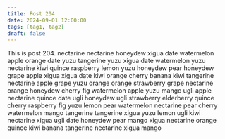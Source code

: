 ```yaml
---
title: Post 204
date: 2024-09-01 12:00:00
tags: [tag1, tag2]
draft: false
---
```

This is post 204.
nectarine
nectarine
honeydew
xigua
date
watermelon
apple
orange
date
yuzu
tangerine
yuzu
xigua
date
watermelon
yuzu
nectarine
kiwi
quince
raspberry
lemon
yuzu
honeydew
pear
honeydew
grape
apple
xigua
xigua
date
kiwi
orange
cherry
banana
kiwi
tangerine
nectarine
apple
grape
yuzu
orange
orange
strawberry
grape
nectarine
orange
honeydew
cherry
fig
watermelon
apple
yuzu
mango
ugli
apple
nectarine
quince
date
ugli
honeydew
ugli
strawberry
elderberry
quince
cherry
raspberry
fig
yuzu
lemon
pear
watermelon
nectarine
pear
cherry
watermelon
mango
tangerine
tangerine
xigua
yuzu
lemon
ugli
kiwi
nectarine
xigua
ugli
date
honeydew
pear
mango
xigua
nectarine
orange
quince
kiwi
banana
tangerine
nectarine
xigua
mango

